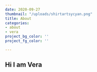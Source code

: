 ```yaml
---
date: 2020-09-27
thumbnail: "/uploads/shirtartsycyan.png"
title: About
categories:
- about
- vera
project_bg_color: ''
project_fg_color: ''

---
```

## Hi I am Vera